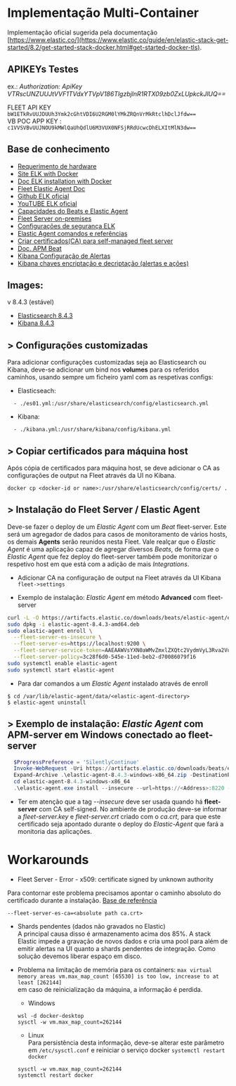 # Implementação Multi-Container
  Implementação oficial sugerida pela documentação [https://www.elastic.co/](https://www.elastic.co/guide/en/elastic-stack-get-started/8.2/get-started-stack-docker.html#get-started-docker-tls).

## APIKEYs Testes
ex.: *Authorization: ApiKey VTRscUNZUUJtVVF1TVdxYTVpV186TlgzbjlnR1RTX09zb0ZxLUpkckJlUQ==*  
  
FLEET API KEY  `bW1ETkRvUUJDUUh3Ymk2cGhtVDI6U2RGM0lYMkZRQnVrMkRtclhDclJfdw==`  
VB POC APP KEY : `c1VVSVBvUUJNOU9kMWlQaUhQdlU6M3VUX0NFSjRRdUcwcDhELXItMlN3dw==`

## Base de conhecimento
- [Requerimento de hardware](https://www.elastic.co/guide/en/cloud-enterprise/current/ece-hardware-prereq.html)
- [Site ELK with Docker](https://www.docker.elastic.co/)
- [Doc ELK installation with Docker](https://www.elastic.co/guide/en/elasticsearch/reference/8.4/docker.html)
- [Fleet Elastic Agent Doc](https://www.elastic.co/guide/en/fleet/8.4/add-a-fleet-server.html)
- [Github ELK oficial](https://github.com/elastic)
- [YouTUBE ELK oficial](https://www.youtube.com/c/OfficialElasticCommunity)
- [Capacidades do Beats e Elastic Agent](https://www.elastic.co/guide/en/fleet/current/beats-agent-comparison.html)
- [Fleet Server on-premises](https://www.elastic.co/guide/en/fleet/current/add-a-fleet-server.html#deployed-on-prem)
- [Configurações de segurança ELK](https://www.elastic.co/guide/en/elasticsearch/reference/current/security-settings.html)
- [Elastic Agent comandos e referências](https://www.elastic.co/guide/en/fleet/current/elastic-agent-cmd-options.html)
- [Criar certificados(CA) para self-managed fleet server](https://www.elastic.co/guide/en/fleet/8.4/secure-connections.html)
- [Doc. APM Beat](https://www.elastic.co/guide/en/apm/guide/8.4/apm-components.html)
- [Kibana Configuração de Alertas](https://www.elastic.co/guide/en/kibana/8.4/alert-action-settings-kb.html#action-settings)
- [Kibana chaves encriptação e decriptação (alertas e ações)](https://www.elastic.co/guide/en/kibana/8.4/xpack-security-secure-saved-objects.html#encryption-key-rotation)
## Images:
  v 8.4.3 (estável)
  - [Elasticsearch 8.4.3](https://www.docker.elastic.co/r/elasticsearch)
  - [Kibana 8.4.3](https://www.docker.elastic.co/r/kibana)

## > Configurações customizadas
Para adicionar configurações customizadas seja ao Elasticsearch ou Kibana, deve-se adicionar um bind nos **volumes** para os referidos caminhos, usando sempre um ficheiro yaml com as respetivas configs:
- Elasticseach: 
```console
  - ./es01.yml:/usr/share/elasticsearch/config/elasticsearch.yml
```
- Kibana: 
```console
  - ./kibana.yml:/usr/share/kibana/config/kibana.yml
```
## > Copiar certificados para máquina host
Após cópia de certificados para máquina host, se deve adicionar o CA as configurações de output na Fleet através da UI no Kibana.
```console
docker cp <docker-id or name>:/usr/share/elasticsearch/config/certs/ .
```
## > Instalação do Fleet Server / Elastic Agent
Deve-se fazer o deploy de um *Elastic Agent* com um *Beat* fleet-server. Este será um agregador de dados para casos de monitoramento de vários hosts, os demais **Agents** serão reunidos nesta Fleet. Vale realçar que o *Elastic Agent* é uma aplicação capaz de agregar diversos *Beats*, de forma que o *Elastic Agent* que fez deploy do fleet-server também pode monitorizar o respetivo host em que está com a adição de mais *Integrations*.  
- Adicionar CA na configuração de output na Fleet através da UI Kibana
`fleet->settings`

- Exemplo de instalação: *Elastic Agent* em método **Advanced** com fleet-server
```bash
curl -L -O https://artifacts.elastic.co/downloads/beats/elastic-agent/elastic-agent-8.4.3-amd64.deb
sudo dpkg -i elastic-agent-8.4.3-amd64.deb
sudo elastic-agent enroll \
  --fleet-server-es-insecure \
  --fleet-server-es=https://localhost:9200 \
  --fleet-server-service-token=AAEAAWVsYXN0aWMvZmxlZXQtc2VydmVyL3Rva2VuLTE2NjY3MDAwMDY4NTM6MUQ3Z09xSzNUSnk1UGQ1SWlrN2pHQQ \
  --fleet-server-policy=3c28f6d0-545e-11ed-beb2-d70086079f16
sudo systemctl enable elastic-agent
sudo systemctl start elastic-agent

```
-  Para dar comandos a um *Elastic Agent* instalado através de enroll 
```console
$ cd /var/lib/elastic-agent/data/<elastic-agent-directory>
$ elastic-agent uninstall
```

## > Exemplo de instalação: *Elastic Agent* com **APM-server** em Windows conectado ao fleet-server
```powershell
  $ProgressPreference = 'SilentlyContinue'
  Invoke-WebRequest -Uri https://artifacts.elastic.co/downloads/beats/elastic-agent/elastic-agent-8.4.3-windows-x86_64.zip -OutFile elastic-agent-8.4.3-windows-x86_64.zip
  Expand-Archive .\elastic-agent-8.4.3-windows-x86_64.zip -DestinationPath .
  cd elastic-agent-8.4.3-windows-x86_64
  .\elastic-agent.exe install --insecure --url=https://<Address>:8220 --enrollment-token=QklLUkQ0UUJ1SWRIRkdMZ0VITDI6UWI1cENMWHZTOVdKNm1ZSDR1WjdjZw==
```
- Ter em atenção que a tag *--insecure* deve ser usada quando há **fleet-server** com CA self-signed. No ambiente de produção deve-se informar a *fleet-server.key* e *fleet-server.crt* criado com o *ca.crt*, para que este certificado seja apontado durante o deploy do *Elastic-Agent* que fará a monitoria das aplicações.



# Workarounds
- Fleet Server - Error - x509: certificate signed by unknown authority

Para contornar este problema precisamos apontar o caminho absoluto do certificado durante a instalação. [Base de referência](https://discuss.elastic.co/t/cannot-install-fleet-server/274764)
```console
--fleet-server-es-ca=<absolute path ca.crt>
```
- Shards pendentes (dados não gravados no Elastic)  
A principal causa disso é armazenamento acima dos 85%. A stack Elastic impede a gravação de novos dados e cria uma pool para além de emitir alertas na UI quanto a shards pendentes de integração. Como solução devemos liberar espaço em disco.  

- Problema na limitação de memória para os containers: `max virtual memory areas vm.max_map_count [65530] is too low, increase to at least [262144]`  
em caso de reinicialização da máquina, a informação é perdida.
  - Windows
  ```console
  wsl -d docker-desktop
  sysctl -w vm.max_map_count=262144
  ```
  - Linux  
  Para persistência desta informação, deve-se alterar este parâmetro em `/etc/sysctl.conf` e reiniciar o serviço docker `systemctl restart docker`
  ```console
  sysctl -w vm.max_map_count=262144
  systemctl restart docker
  ```  
